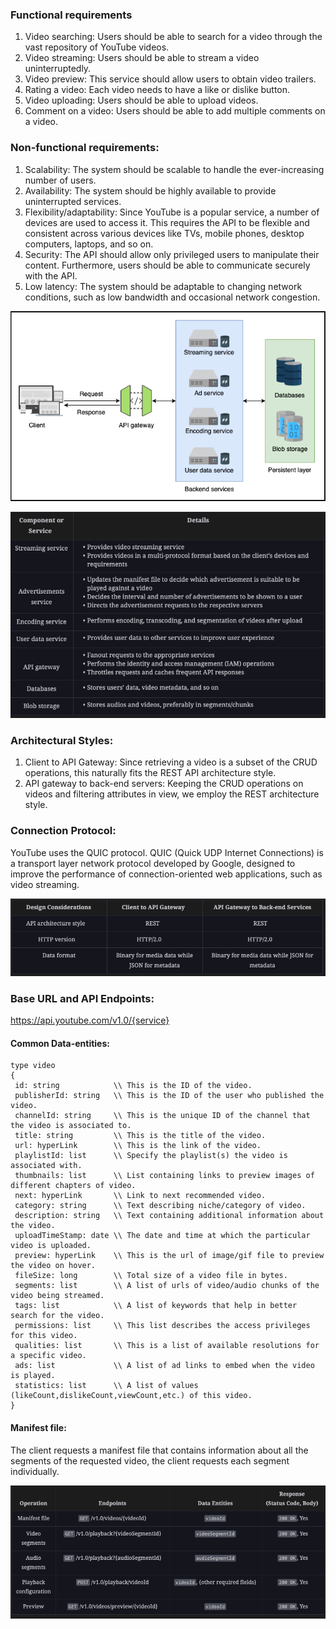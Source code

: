 ### Functional requirements
1. Video searching: Users should be able to search for a video through the vast repository of YouTube videos.
2. Video streaming: Users should be able to stream a video uninterruptedly.
3. Video preview: This service should allow users to obtain video trailers.
4. Rating a video: Each video needs to have a like or dislike button.
5. Video uploading: Users should be able to upload videos.
6. Comment on a video: Users should be able to add multiple comments on a video.

### Non-functional requirements:
1. Scalability: The system should be scalable to handle the ever-increasing number of users.
2. Availability: The system should be highly available to provide uninterrupted services.
3. Flexibility/adaptability: Since YouTube is a popular service, a number of devices are used to access it. This requires the API to be flexible and consistent across various devices like TVs, mobile phones, desktop computers, laptops, and so on.
4. Security: The API should allow only privileged users to manipulate their content. Furthermore, users should be able to communicate securely with the API.
5. Low latency: The system should be adaptable to changing network conditions, such as low bandwidth and occasional network congestion.

![Arch Image](arch.png)

![Components Image](components.png)

### Architectural Styles:
1. Client to API Gateway: Since retrieving a video is a subset of the CRUD operations, this naturally fits the REST API architecture style.
2. API gateway to back-end servers: Keeping the CRUD operations on videos and filtering attributes in view, we employ the REST architecture style.


### Connection Protocol:
YouTube uses the QUIC protocol. QUIC (Quick UDP Internet Connections) is a transport layer network protocol developed by Google, 
designed to improve the performance of connection-oriented web applications, such as video streaming. <br/>

![Design Image](design_style.png)

### Base URL and API Endpoints:
https://api.youtube.com/v1.0/{service}

#### Common Data-entities:
```text
type video 
{
 id: string            \\ This is the ID of the video.
 publisherId: string   \\ This is the ID of the user who published the video.
 channelId: string     \\ This is the unique ID of the channel that the video is associated to.
 title: string         \\ This is the title of the video.
 url: hyperLink        \\ This is the link of the video.
 playlistId: list      \\ Specify the playlist(s) the video is associated with.
 thumbnails: list      \\ List containing links to preview images of different chapters of video.            
 next: hyperLink       \\ Link to next recommended video.
 category: string      \\ Text describing niche/category of video.
 description: string   \\ Text containing additional information about the video.
 uploadTimeStamp: date \\ The date and time at which the particular video is uploaded.
 preview: hyperLink    \\ This is the url of image/gif file to preview the video on hover.
 fileSize: long        \\ Total size of a video file in bytes.
 segments: list        \\ A list of urls of video/audio chunks of the video being streamed.
 tags: list            \\ A list of keywords that help in better search for the video.
 permissions: list     \\ This list describes the access privileges for this video.
 qualities: list       \\ This is a list of available resolutions for a specific video.
 ads: list             \\ A list of ad links to embed when the video is played.
 statistics: list      \\ A list of values (likeCount,dislikeCount,viewCount,etc.) of this video.
}
```
#### Manifest file: 
The client requests a manifest file that contains information about all the segments of the requested video, the client requests each segment individually.

![Endpoints Image](endpoints.png)